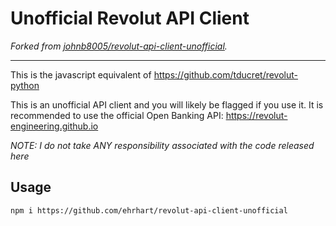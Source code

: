 # Unofficial Revolut API Client

*Forked from [johnb8005/revolut-api-client-unofficial](https://github.com/johnb8005/revolut-api-client-unofficial).*

---

This is the javascript equivalent of https://github.com/tducret/revolut-python

This is an unofficial API client and you will likely be flagged if you use it.
It is recommended to use the official Open Banking API: https://revolut-engineering.github.io 

*NOTE: I do not take ANY responsibility associated with the code released here*

## Usage

`npm i https://github.com/ehrhart/revolut-api-client-unofficial`

